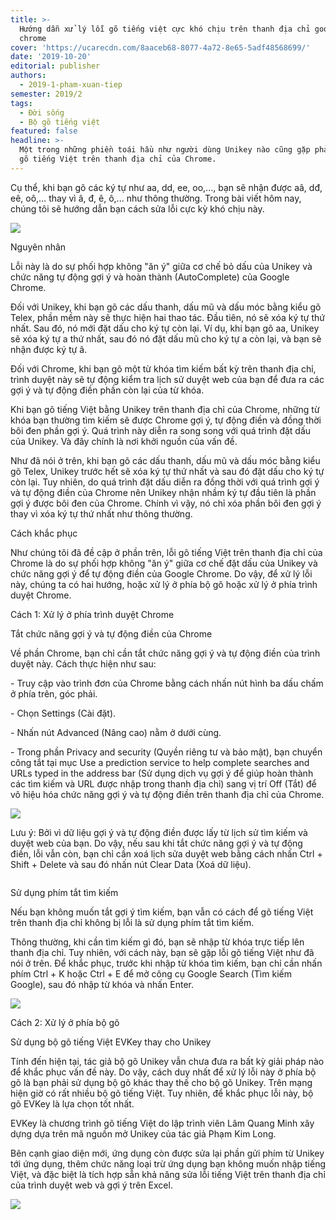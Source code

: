 ```yaml
---
title: >-
  Hướng dẫn xử lý lỗi gõ tiếng việt cực khó chịu trên thanh địa chỉ google
  chrome
cover: 'https://ucarecdn.com/8aaceb68-8077-4a72-8e65-5adf48568699/'
date: '2019-10-20'
editorial: publisher
authors:
  - 2019-1-pham-xuan-tiep
semester: 2019/2
tags:
  - Đời sống
  - Bộ gõ tiếng việt
featured: false
headline: >-
  Một trong những phiền toái hầu như người dùng Unikey nào cũng gặp phải là lỗi
  gõ tiếng Việt trên thanh địa chỉ của Chrome.
---
```

Cụ thể, khi bạn gõ các ký tự như aa, dd, ee, oo,..., bạn sẽ nhận được aâ, dđ, eê, oô,… thay vì â, đ, ê, ô,... như thông thường. Trong bài viết hôm nay, chúng tôi sẽ hướng dẫn bạn cách sửa lỗi cực kỳ khó chịu này.

![](https://ucarecdn.com/7d4835c0-cd1b-4a38-a844-3d595cfe431c/)

Nguyên nhân

Lỗi này là do sự phối hợp không "ăn ý" giữa cơ chế bỏ dấu của Unikey và chức năng tự động gợi ý và hoàn thành (AutoComplete) của Google Chrome.

Đối với Unikey, khi bạn gõ các dấu thanh, dấu mũ và dấu móc bằng kiểu gõ Telex, phần mềm này sẽ thực hiện hai thao tác. Đầu tiên, nó sẽ xóa ký tự thứ nhất. Sau đó, nó mới đặt dấu cho ký tự còn lại. Ví dụ, khi bạn gõ aa, Unikey sẽ xóa ký tự a thứ nhất, sau đó nó đặt dấu mũ cho ký tự a còn lại, và bạn sẽ nhận được ký tự â.

Đối với Chrome, khi bạn gõ một từ khóa tìm kiếm bất kỳ trên thanh địa chỉ, trình duyệt này sẽ tự động kiểm tra lịch sử duyệt web của bạn để đưa ra các gợi ý và tự động điền phần còn lại của từ khóa.

Khi bạn gõ tiếng Việt bằng Unikey trên thanh địa chỉ của Chrome, những từ khóa bạn thường tìm kiếm sẽ được Chrome gợi ý, tự động điền và đồng thời bôi đen phần gợi ý. Quá trình này diễn ra song song với quá trình đặt dấu của Unikey. Và đây chính là nơi khởi nguồn của vấn đề.

Như đã nói ở trên, khi bạn gõ các dấu thanh, dấu mũ và dấu móc bằng kiểu gõ Telex, Unikey trước hết sẽ xóa ký tự thứ nhất và sau đó đặt dấu cho ký tự còn lại. Tuy nhiên, do quá trình đặt dấu diễn ra đồng thời với quá trình gợi ý và tự động điền của Chrome nên Unikey nhận nhầm ký tự đầu tiên là phần gợi ý được bôi đen của Chrome. Chính vì vậy, nó chỉ xóa phần bôi đen gợi ý thay vì xóa ký tự thứ nhất như thông thường.

Cách khắc phục

Như chúng tôi đã đề cập ở phần trên, lỗi gõ tiếng Việt trên thanh địa chỉ của Chrome là do sự phối hợp không "ăn ý" giữa cơ chế đặt dấu của Unikey và chức năng gợi ý để tự động điền của Google Chrome. Do vậy, để xử lý lỗi này, chúng ta có hai hướng, hoặc xử lý ở phía bộ gõ hoặc xử lý ở phía trình duyệt Chrome.

Cách 1: Xử lý ở phía trình duyệt Chrome

Tắt chức năng gợi ý và tự động điền của Chrome

Về phần Chrome, bạn chỉ cần tắt chức năng gợi ý và tự động điền của trình duyệt này. Cách thực hiện như sau:

\- Truy cập vào trình đơn của Chrome bằng cách nhấn nút hình ba dấu chấm ở phía trên, góc phải.

\- Chọn Settings (Cài đặt).

\- Nhấn nút Advanced (Nâng cao) nằm ở dưới cùng.

\- Trong phần Privacy and security (Quyền riêng tư và bảo mật), bạn chuyển công tắt tại mục Use a prediction service to help complete searches and URLs typed in the address bar (Sử dụng dịch vụ gợi ý để giúp hoàn thành các tìm kiếm và URL được nhập trong thanh địa chỉ) sang vị trí Off (Tắt) để vô hiệu hóa chức năng gợi ý và tự động điền trên thanh địa chỉ của Chrome.

![](https://ucarecdn.com/0a8ddfce-b1b5-442d-9721-9e2d3ef666b3/)

Lưu ý: Bởi vì dữ liệu gợi ý và tự động điền được lấy từ lịch sử tìm kiếm và duyệt web của bạn. Do vậy, nếu sau khi tắt chức năng gợi ý và tự động điền, lỗi vẫn còn, bạn chỉ cần xoá lịch sửa duyệt web bằng cách nhấn Ctrl + Shift + Delete và sau đó nhấn nút Clear Data (Xoá dữ liệu).

![]()

Sử dụng phím tắt tìm kiếm

Nếu bạn không muốn tắt gợi ý tìm kiếm, bạn vẫn có cách để gõ tiếng Việt trên thanh địa chỉ không bị lỗi là sử dụng phím tắt tìm kiếm.

Thông thường, khi cần tìm kiếm gì đó, bạn sẽ nhập từ khóa trực tiếp lên thanh địa chỉ. Tuy nhiên, với cách này, bạn sẽ gặp lỗi gõ tiếng Việt như đã nói ở trên. Để khắc phục, trước khi nhập từ khóa tìm kiếm, bạn chỉ cần nhấn phím Ctrl + K hoặc Ctrl + E để mở công cụ Google Search (Tìm kiếm Google), sau đó nhập từ khóa và nhấn Enter.

![](https://ucarecdn.com/386afb20-8ea8-45fb-8a5b-fa50cbef9871/)

Cách 2: Xử lý ở phía bộ gõ

Sử dụng bộ gõ tiếng Việt EVKey thay cho Unikey

Tính đến hiện tại, tác giả bộ gõ Unikey vẫn chưa đưa ra bất kỳ giải pháp nào để khắc phục vấn đề này. Do vậy, cách duy nhất để xử lý lỗi này ở phía bộ gõ là bạn phải sử dụng bộ gõ khác thay thế cho bộ gõ Unikey. Trên mạng hiện giờ có rất nhiều bộ gõ tiếng Việt. Tuy nhiên, để khắc phục lỗi này, bộ gõ EVKey là lựa chọn tốt nhất.

EVKey là chương trình gõ tiếng Việt do lập trình viên Lâm Quang Minh xây dựng dựa trên mã nguồn mở Unikey của tác giả Phạm Kim Long.

Bên cạnh giao diện mới, ứng dụng còn được sửa lại phần gửi phím từ Unikey tới ứng dụng, thêm chức năng loại trừ ứng dụng bạn không muốn nhập tiếng Việt, và đặc biệt là tích hợp sẵn khả năng sửa lỗi tiếng Việt trên thanh địa chỉ của trình duyệt web và gợi ý trên Excel.

![](https://ucarecdn.com/713a147e-903a-4d2c-a632-45dd796994d3/)
